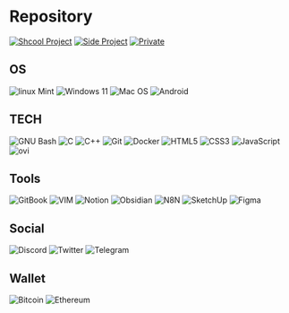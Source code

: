 
<h1> Repository </h1>

[<img alt="Shcool Project" 		src="https://img.shields.io/badge/-School Project-3DDC84?logo=42&logoColor=white"/>](https://github.com/Madness807/42_Lausanne#42-lausanne)
[<img alt="Side Project" 		src="https://img.shields.io/badge/-Side Project-3DDC84?logo=42&logoColor=white"/>](https://github.com/Madness807/42_Side_Project)
[<img alt="Private" 			src="https://img.shields.io/badge/-Private-3DDC84?logoColor=white"/>](https://github.com/Madness807/Private)

<h2> OS </h2>
<p>
  	<img alt="linux Mint"	 	src="https://img.shields.io/badge/-Linux-FCC624?logo=Linux&logoColor=white"/>
  	<img alt="Windows 11" 		src="https://img.shields.io/badge/-Windows-5E5E5E?logo=Windows&logoColor=white"/>
  	<img alt="Mac OS" 		src="https://img.shields.io/badge/-Mac Os-000000?logo=Apple&logoColor=white"/>
	<img alt="Android" 		src="https://img.shields.io/badge/-Android-3DDC84?logo=Android&logoColor=white"/>
</p>
<h2> TECH </h2>
<p>
  	<img alt="GNU Bash" 		src="https://img.shields.io/badge/-Bash-4EAA25?logo=GNU Bash&logoColor=white"/>
  	<img alt="C" 			src="https://img.shields.io/badge/-C-A8B9CC?logo=C&logoColor=white"/>
  	<img alt="C++" 			src="https://img.shields.io/badge/-C++-00599C?logo=C++&logoColor=white"/>
  	<img alt="Git" 			src="https://img.shields.io/badge/-Git-F05032?logo=Git&logoColor=white"/>
 	<img alt="Docker" 		src="https://img.shields.io/badge/-Docker-2496ED?logo=Docker&logoColor=white"/>
	<img alt="HTML5" 		src="https://img.shields.io/badge/-HTML5-E34F26?logo=HTML5&logoColor=white"/>
	<img alt="CSS3" 		src="https://img.shields.io/badge/-CSS3-1572B6?logo=CSS3&logoColor=white"/>
	<img alt="JavaScript" 		src="https://img.shields.io/badge/-JavaScript-F7DF1E?logo=JavaScript&logoColor=white"/>
	<img src="https://github-readme-stats.vercel.app/api/top-langs?	username=madushadhanushka&show_icons=true&locale=en&layout=compact&theme=chartreuse-dark" alt="ovi" />

</p>
<h2> Tools </h2>
<p>
  	<img alt="GitBook" 		src="https://img.shields.io/badge/-GitBook-3884FF?logo=Gitbook&logoColor=white"/>
	<img alt="VIM" 			src="https://img.shields.io/badge/-VIM-019733?logo=VIM&logoColor=white"/>
	<img alt="Notion" 		src="https://img.shields.io/badge/-Notion-000000?logo=Notion&logoColor=white"/>
	<img alt="Obsidian" 		src="https://img.shields.io/badge/-Obsidian-483699?logo=Obsidian&logoColor=white"/>
	<img alt="N8N" 			src="https://img.shields.io/badge/-N8N-red"/>	
	<img alt="SketchUp" 		src="https://img.shields.io/badge/-SketchUp-005F9E?logo=SketchUp&logoColor=white"/>
	<img alt="Figma" 		src="https://img.shields.io/badge/-Figma-F24E1E?logo=Figma&logoColor=white"/>
	
</p>
<h2> Social </h2>
<p>
 	<img alt="Discord" 		src="https://img.shields.io/badge/-Discord-5865F2?logo=Discord&logoColor=white"/>
	<img alt="Twitter" 		src="https://img.shields.io/badge/-Twitter-1DA1F2?logo=Twitter&logoColor=white"/>
	<img alt="Telegram" 		src="https://img.shields.io/badge/-Telegram-26A5E4?logo=Telegram&logoColor=white"/>
</p>

<h2> Wallet </h2>
<p>
	<img alt="Bitcoin" 		src="https://img.shields.io/badge/-Bitcoin-F7931A?logo=Bitcoin&logoColor=white"/>
 	<img alt="Ethereum" 		src="https://img.shields.io/badge/-Ethereum-3C3C3D?logo=Ethereum&logoColor=white"/>	
</p>
